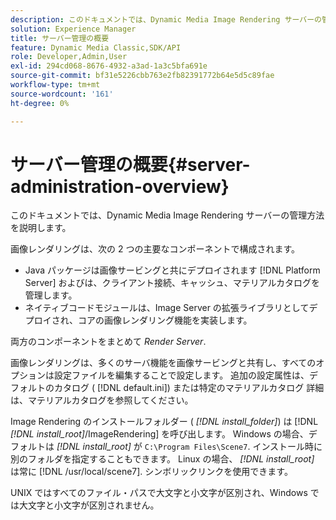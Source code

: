 ```yaml
---
description: このドキュメントでは、Dynamic Media Image Rendering サーバーの管理方法を説明します。
solution: Experience Manager
title: サーバー管理の概要
feature: Dynamic Media Classic,SDK/API
role: Developer,Admin,User
exl-id: 294cd068-8676-4932-a3ad-1a3c5bfa691e
source-git-commit: bf31e5226cbb763e2fb82391772b64e5d5c89fae
workflow-type: tm+mt
source-wordcount: '161'
ht-degree: 0%

---
```


# サーバー管理の概要{#server-administration-overview}

このドキュメントでは、Dynamic Media Image Rendering サーバーの管理方法を説明します。

画像レンダリングは、次の 2 つの主要なコンポーネントで構成されます。

* Java パッケージは画像サービングと共にデプロイされます [!DNL Platform Server] およびは、クライアント接続、キャッシュ、マテリアルカタログを管理します。
* ネイティブコードモジュールは、Image Server の拡張ライブラリとしてデプロイされ、コアの画像レンダリング機能を実装します。

両方のコンポーネントをまとめて *Render Server*.

画像レンダリングは、多くのサーバ機能を画像サービングと共有し、すべてのオプションは設定ファイルを編集することで設定します。 追加の設定属性は、デフォルトのカタログ ( [!DNL default.ini]) または特定のマテリアルカタログ 詳細は、マテリアルカタログを参照してください。

Image Rendering のインストールフォルダー ( *[!DNL install_folder]*) は [!DNL *[!DNL install_root]*/ImageRendering] を呼び出します。 Windows の場合、デフォルトは *[!DNL install_root]* が `C:\Program Files\Scene7`. インストール時に別のフォルダを指定することもできます。 Linux の場合、 *[!DNL install_root]* は常に [!DNL /usr/local/scene7]. シンボリックリンクを使用できます。

UNIX ではすべてのファイル・パスで大文字と小文字が区別され、Windows では大文字と小文字が区別されません。

